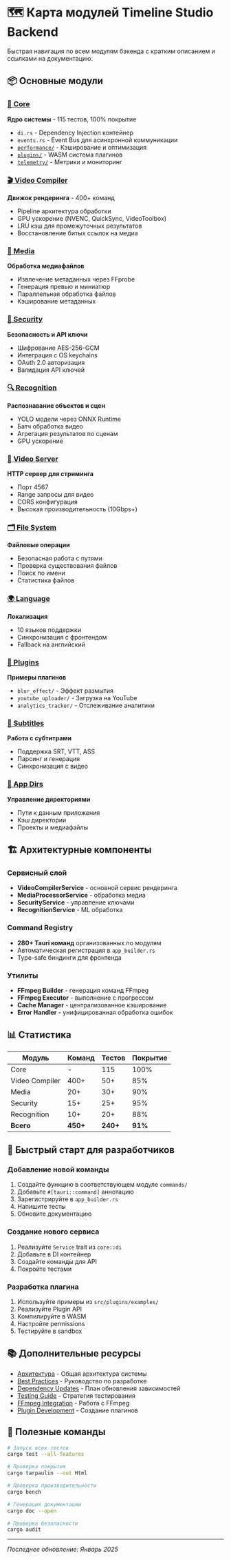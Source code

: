 # 🗺️ Карта модулей Timeline Studio Backend

Быстрая навигация по всем модулям бэкенда с кратким описанием и ссылками на документацию.

## 📦 Основные модули

### [🎯 Core](./src/core/README.md)
**Ядро системы** - 115 тестов, 100% покрытие
- `di.rs` - Dependency Injection контейнер
- `events.rs` - Event Bus для асинхронной коммуникации
- [`performance/`](./src/core/performance/README.md) - Кэширование и оптимизация
- [`plugins/`](./src/core/plugins/README.md) - WASM система плагинов
- [`telemetry/`](./src/core/telemetry/README.md) - Метрики и мониторинг

### [🎬 Video Compiler](./src/video_compiler/README.md)
**Движок рендеринга** - 400+ команд
- Pipeline архитектура обработки
- GPU ускорение (NVENC, QuickSync, VideoToolbox)
- LRU кэш для промежуточных результатов
- Восстановление битых ссылок на медиа

### [🎵 Media](./src/media/README.md)
**Обработка медиафайлов**
- Извлечение метаданных через FFprobe
- Генерация превью и миниатюр
- Параллельная обработка файлов
- Кэширование метаданных

### [🔐 Security](./src/security/README.md)
**Безопасность и API ключи**
- Шифрование AES-256-GCM
- Интеграция с OS keychains
- OAuth 2.0 авторизация
- Валидация API ключей

### [🔍 Recognition](./src/recognition/README.md)
**Распознавание объектов и сцен**
- YOLO модели через ONNX Runtime
- Батч обработка видео
- Агрегация результатов по сценам
- GPU ускорение

### [📡 Video Server](./src/video_server/README.md)
**HTTP сервер для стриминга**
- Порт 4567
- Range запросы для видео
- CORS конфигурация
- Высокая производительность (10Gbps+)

### [🗂️ File System](./src/filesystem.rs)
**Файловые операции**
- Безопасная работа с путями
- Проверка существования файлов
- Поиск по имени
- Статистика файлов

### [🌍 Language](./src/language_tauri.rs)
**Локализация**
- 10 языков поддержки
- Синхронизация с фронтендом
- Fallback на английский

### [🎨 Plugins](./src/plugins/)
**Примеры плагинов**
- `blur_effect/` - Эффект размытия
- `youtube_uploader/` - Загрузка на YouTube
- `analytics_tracker/` - Отслеживание аналитики

### [📝 Subtitles](./src/subtitles/)
**Работа с субтитрами**
- Поддержка SRT, VTT, ASS
- Парсинг и генерация
- Синхронизация с видео

### [📂 App Dirs](./src/app_dirs.rs)
**Управление директориями**
- Пути к данным приложения
- Кэш директории
- Проекты и медиафайлы

## 🏗️ Архитектурные компоненты

### Сервисный слой
- **VideoCompilerService** - основной сервис рендеринга
- **MediaProcessorService** - обработка медиа
- **SecurityService** - управление ключами
- **RecognitionService** - ML обработка

### Command Registry
- **280+ Tauri команд** организованных по модулям
- Автоматическая регистрация в `app_builder.rs`
- Type-safe биндинги для фронтенда

### Утилиты
- **FFmpeg Builder** - генерация команд FFmpeg
- **FFmpeg Executor** - выполнение с прогрессом
- **Cache Manager** - централизованное кэширование
- **Error Handler** - унифицированная обработка ошибок

## 📊 Статистика

| Модуль | Команд | Тестов | Покрытие |
|--------|--------|--------|----------|
| Core | - | 115 | 100% |
| Video Compiler | 400+ | 50+ | 85% |
| Media | 20+ | 30+ | 90% |
| Security | 15+ | 25+ | 95% |
| Recognition | 10+ | 20+ | 88% |
| **Всего** | **450+** | **240+** | **91%** |

## 🚀 Быстрый старт для разработчиков

### Добавление новой команды
1. Создайте функцию в соответствующем модуле `commands/`
2. Добавьте `#[tauri::command]` аннотацию
3. Зарегистрируйте в `app_builder.rs`
4. Напишите тесты
5. Обновите документацию

### Создание нового сервиса
1. Реализуйте `Service` trait из `core::di`
2. Добавьте в DI контейнер
3. Создайте команды для API
4. Покройте тестами

### Разработка плагина
1. Используйте примеры из `src/plugins/examples/`
2. Реализуйте Plugin API
3. Компилируйте в WASM
4. Настройте permissions
5. Тестируйте в sandbox

## 📚 Дополнительные ресурсы

- [Архитектура](./ARCHITECTURE.md) - Общая архитектура системы
- [Best Practices](./DEVELOPMENT_BEST_PRACTICES.md) - Руководство по разработке
- [Dependency Updates](./DEPENDENCY_UPDATE_PLAN.md) - План обновления зависимостей
- [Testing Guide](./docs/testing-guide.md) - Стратегия тестирования
- [FFmpeg Integration](./docs/ffmpeg-integration.md) - Работа с FFmpeg
- [Plugin Development](./docs/plugin-system-design.md) - Создание плагинов

## 🔧 Полезные команды

```bash
# Запуск всех тестов
cargo test --all-features

# Проверка покрытия
cargo tarpaulin --out Html

# Проверка производительности
cargo bench

# Генерация документации
cargo doc --open

# Проверка безопасности
cargo audit
```

---
*Последнее обновление: Январь 2025*